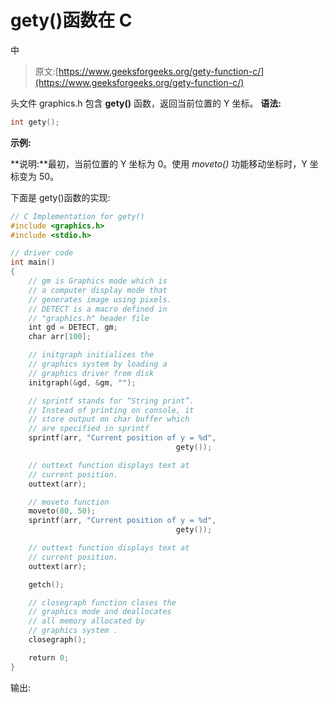 # gety()函数在 C

中

> 原文:[https://www.geeksforgeeks.org/gety-function-c/](https://www.geeksforgeeks.org/gety-function-c/)

头文件 graphics.h 包含 **gety()** 函数，返回当前位置的 Y 坐标。
**语法:**

```cpp
int gety();

```

**示例:**

**说明:**最初，当前位置的 Y 坐标为 0。使用 *moveto()* 功能移动坐标时，Y 坐标变为 50。

下面是 gety()函数的实现:

```cpp
// C Implementation for gety()
#include <graphics.h>
#include <stdio.h>

// driver code
int main()
{
    // gm is Graphics mode which is
    // a computer display mode that
    // generates image using pixels.
    // DETECT is a macro defined in
    // "graphics.h" header file
    int gd = DETECT, gm;
    char arr[100];

    // initgraph initializes the
    // graphics system by loading a
    // graphics driver from disk
    initgraph(&gd, &gm, "");

    // sprintf stands for “String print”.
    // Instead of printing on console, it
    // store output on char buffer which
    // are specified in sprintf
    sprintf(arr, "Current position of y = %d", 
                                     gety());

    // outtext function displays text at
    // current position.
    outtext(arr);

    // moveto function
    moveto(80, 50);
    sprintf(arr, "Current position of y = %d",
                                     gety());

    // outtext function displays text at
    // current position.
    outtext(arr);

    getch();

    // closegraph function closes the
    // graphics mode and deallocates
    // all memory allocated by
    // graphics system .
    closegraph();

    return 0;
}
```

输出: